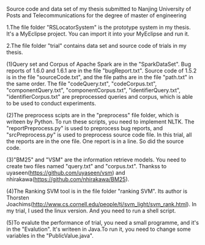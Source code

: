 Source code and data set of my thesis submitted to Nanjing University of Posts and Telecommunications for the degree of master of engineering

1.The file folder "RSLocatorSystem" is the prototype system in my thesis. It's a MyEclipse project. You can import it into your MyEclipse and run it.

2.The file folder "trial" contains data set and source code of trials in my thesis. 

(1)Query set and Corpus of Apache Spark are in the "SparkDataSet". Bug reports of 1.6.0 and 1.6.1 are in the file "bugReport.txt". Source code of 1.5.2 is in the file "sourceCode.txt", and the file paths are in the file "path.txt" in the same order. The file "codeQuery.txt", "codeCorpus.txt", "componentQuery.txt", "componentCorpus.txt", "identifierQuery.txt", "identifierCorpus.txt" are preprocessed queries and corpus, which is able to be used to conduct experiments.

(2)The preprocess scipts are in the "preprocess" file folder, which is writeen by Python. To run these scripts, you need to implement NLTK. The "reportPreprocess.py" is used to preprocess bug reports, and "srcPreprocess.py" is used to preprocess source code file. In this trial, all the reports are in the one file. One report is in a line. So did the source code.

(3)"BM25" and "VSM" are the information retrieve models. You need to create two files named "query.txt" and "corpus.txt". Thankss to uyaseen(https://github.com/uyaseen/vsm) and nhirakawa(https://github.com/nhirakawa/BM25).

(4)The Ranking SVM tool is in the file folder "ranking SVM". Its author is  Thorsten Joachims(http://www.cs.cornell.edu/people/tj/svm_light/svm_rank.html). In my trial, I used the linux version. And you need to run a shell script.

(5)To evalute the performance of trial, you need a small programme, and it's in the "Evalution". It's writeen in Java.To run it, you need to change some variables in the "PublicValue.java".
